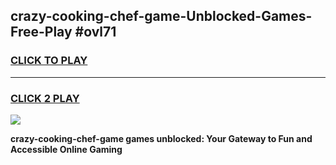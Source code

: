 
## crazy-cooking-chef-game-Unblocked-Games-Free-Play #ovl71
<h3>
<a href="https://us.freeplayer.one?title=crazy-cooking-chef-game&ref=9M">CLICK TO PLAY</a></h3>
<hr>

<h3>
<a href="https://us.freeplayer.one?title=crazy-cooking-chef-game&ref=9M">CLICK 2 PLAY</a>
  
</h3>

<a href="https://us.freeplayer.one?title=crazy-cooking-chef-game&ref=9M"><img src="https://clearcache.store/games.png"></a>


**crazy-cooking-chef-game games unblocked: Your Gateway to Fun and Accessible Online Gaming**
